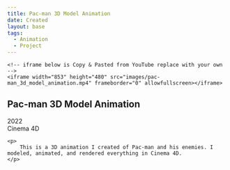 ```yaml
---
title: Pac-man 3D Model Animation
date: Created
layout: base
tags:
  - Animation
  - Project
---
```


<div class="videoWrapper ratio-16-9">

    <!-- iframe below is Copy & Pasted from YouTube replace with your own -->
    <iframe width="853" height="480" src="images/pac-man_3d_model_animation.mp4" frameborder="0" allowfullscreen></iframe>

</div><!-- end .videoWrapper -->

<div class="project_bio">
    <h2>Pac-man 3D Model Animation</h2>
     <p>
        2022
        <br>
        Cinema 4D
     </p>

    <p>
        This is a 3D animation I created of Pac-man and his enemies. I modeled, animated, and rendered everything in Cinema 4D.
    </p>
</div>